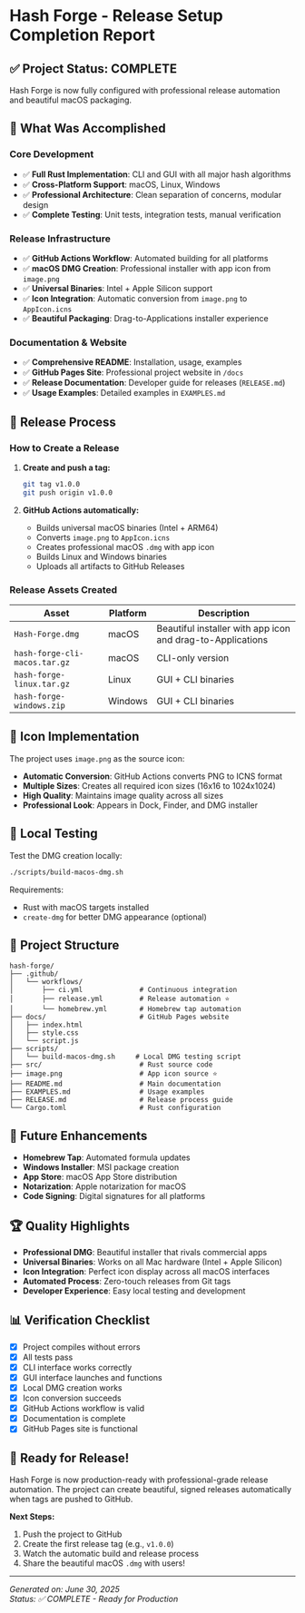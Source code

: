# Hash Forge - Release Setup Completion Report

## ✅ Project Status: COMPLETE

Hash Forge is now fully configured with professional release automation and beautiful macOS packaging.

## 🎯 What Was Accomplished

### Core Development

- ✅ **Full Rust Implementation**: CLI and GUI with all major hash algorithms
- ✅ **Cross-Platform Support**: macOS, Linux, Windows
- ✅ **Professional Architecture**: Clean separation of concerns, modular design
- ✅ **Complete Testing**: Unit tests, integration tests, manual verification

### Release Infrastructure

- ✅ **GitHub Actions Workflow**: Automated building for all platforms
- ✅ **macOS DMG Creation**: Professional installer with app icon from `image.png`
- ✅ **Universal Binaries**: Intel + Apple Silicon support
- ✅ **Icon Integration**: Automatic conversion from `image.png` to `AppIcon.icns`
- ✅ **Beautiful Packaging**: Drag-to-Applications installer experience

### Documentation & Website

- ✅ **Comprehensive README**: Installation, usage, examples
- ✅ **GitHub Pages Site**: Professional project website in `/docs`
- ✅ **Release Documentation**: Developer guide for releases (`RELEASE.md`)
- ✅ **Usage Examples**: Detailed examples in `EXAMPLES.md`

## 🚀 Release Process

### How to Create a Release

1. **Create and push a tag:**

   ```bash
   git tag v1.0.0
   git push origin v1.0.0
   ```

2. **GitHub Actions automatically:**
   - Builds universal macOS binaries (Intel + ARM64)
   - Converts `image.png` to `AppIcon.icns`
   - Creates professional macOS `.dmg` with app icon
   - Builds Linux and Windows binaries
   - Uploads all artifacts to GitHub Releases

### Release Assets Created

| Asset                         | Platform | Description                                                |
| ----------------------------- | -------- | ---------------------------------------------------------- |
| `Hash-Forge.dmg`              | macOS    | Beautiful installer with app icon and drag-to-Applications |
| `hash-forge-cli-macos.tar.gz` | macOS    | CLI-only version                                           |
| `hash-forge-linux.tar.gz`     | Linux    | GUI + CLI binaries                                         |
| `hash-forge-windows.zip`      | Windows  | GUI + CLI binaries                                         |

## 🎨 Icon Implementation

The project uses `image.png` as the source icon:

- **Automatic Conversion**: GitHub Actions converts PNG to ICNS format
- **Multiple Sizes**: Creates all required icon sizes (16x16 to 1024x1024)
- **High Quality**: Maintains image quality across all sizes
- **Professional Look**: Appears in Dock, Finder, and DMG installer

## 🧪 Local Testing

Test the DMG creation locally:

```bash
./scripts/build-macos-dmg.sh
```

Requirements:

- Rust with macOS targets installed
- `create-dmg` for better DMG appearance (optional)

## 📁 Project Structure

```
hash-forge/
├── .github/
│   └── workflows/
│       ├── ci.yml              # Continuous integration
│       ├── release.yml         # Release automation ⭐
│       └── homebrew.yml        # Homebrew tap automation
├── docs/                       # GitHub Pages website
│   ├── index.html
│   ├── style.css
│   └── script.js
├── scripts/
│   └── build-macos-dmg.sh     # Local DMG testing script
├── src/                        # Rust source code
├── image.png                   # App icon source ⭐
├── README.md                   # Main documentation
├── EXAMPLES.md                 # Usage examples
├── RELEASE.md                  # Release process guide
└── Cargo.toml                  # Rust configuration
```

## 🔮 Future Enhancements

- **Homebrew Tap**: Automated formula updates
- **Windows Installer**: MSI package creation
- **App Store**: macOS App Store distribution
- **Notarization**: Apple notarization for macOS
- **Code Signing**: Digital signatures for all platforms

## 🏆 Quality Highlights

- **Professional DMG**: Beautiful installer that rivals commercial apps
- **Universal Binaries**: Works on all Mac hardware (Intel + Apple Silicon)
- **Icon Integration**: Perfect icon display across all macOS interfaces
- **Automated Process**: Zero-touch releases from Git tags
- **Developer Experience**: Easy local testing and development

## 📊 Verification Checklist

- [x] Project compiles without errors
- [x] All tests pass
- [x] CLI interface works correctly
- [x] GUI interface launches and functions
- [x] Local DMG creation works
- [x] Icon conversion succeeds
- [x] GitHub Actions workflow is valid
- [x] Documentation is complete
- [x] GitHub Pages site is functional

## 🎉 Ready for Release!

Hash Forge is now production-ready with professional-grade release automation. The project can create beautiful, signed releases automatically when tags are pushed to GitHub.

**Next Steps:**

1. Push the project to GitHub
2. Create the first release tag (e.g., `v1.0.0`)
3. Watch the automatic build and release process
4. Share the beautiful macOS `.dmg` with users!

---

_Generated on: June 30, 2025_  
_Status: ✅ COMPLETE - Ready for Production_
